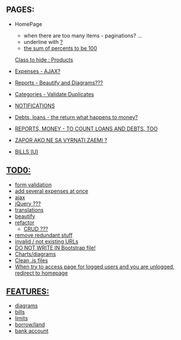 PAGES:
------

* HomePage 
    * when there are too many items - paginations? ...
    * underline with <u> ?
    * the sum of percents to be 100

    Class to hide : Products

* Expenses - AJAX?
* Reports - Beautify and Diagrams???
* Categories - Validate Duplicates
* NOTIFICATIONS 
* Debts, loans - the return what happens to money?
* REPORTS, MONEY - TO COUNT LOANS AND DEBTS, TOO
* ZAPOR AKO NE SA VYRNATI ZAEMI ? 
* BILLS (U)  


TOD0:
-----

* form validation
* add several expenses at once
* ajax
* jQuery ???
* translations
* beautify
* refactor
  * CRUD ???
* remove redundant stuff
* invalid / not existing URLs
* DO NOT WRITE IN Bootstrap file!
* Charts/diagrams
* Clean .js files
* When try to access page for logged users and you are unlogged, redirect to homepage

FEATURES:
---------

* diagrams
* bills
* limits
* borrow/land
* bank account
